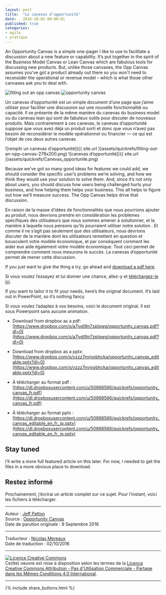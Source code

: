 ```yaml
---
layout: post
title:  "Le canevas d’opportunité"
date:   2016-10-02 00:00:01
published: true
categories: 
- agile
- pratique
---
```


An Opportunity Canvas is a simple one-pager I like to use to facilitate a discussion about a new feature or capability. It’s put together in the spirit of the Business Model Canvas or Lean Canvas which are fabulous tools for discussing new products. But, unlike those canvases, the Opp Canvas assumes you’ve got a product already out there so you won’t need to reconsider the operational or revenue model – which is what those other canvases ask you to deal with.

![filling out an opp canvas](http://jpattonassociates.com/wp-content/uploads/2016/09/filling-out-an-opp-canvas-279x200.png)
![opportunity canvas](http://jpattonassociates.com/wp-content/uploads/2016/09/2-opportunity_canvas-768x497.png)

Un canevas d’opportunité est un simple document d’une page que j’aime utiliser pour faciliter une discussion sur une nouvelle fonctionnalité ou capacité. Il se présente de la même manière du canevas du business model ou du canevas lean qui sont de fabuleux outils pour discuter de nouveaux produits. Mais contrairement à ces canevas, le canevas d’opportunité suppose que vous avez déjà un produit sorti et donc que vous n’avez pas besoin de reconsidérer le modèle opérationnel ou financier — ce qui est l’objet de ces deux autres canevas.

![remplir un canevas d’opportunité]({{ site.url }}assets/quickrefs/filling-out-an-opp-canvas-279x200.png)
![canevas d’opportunité]({{ site.url }}assets/quickrefs/Canevas_opportunite.png)

Because we’ve got so many good ideas for features we could add, we should consider the specific user’s problems we’re solving, and how we think they would use your solution to solve them. And, since it’s not only about users, you should discuss how users being challenged hurts your business, and how helping them helps your business. This all helps to figure out how we’ll measure success. The Opp Canvas helps drive that discussion.

En raison de la masse d’idées de fonctionnalités que nous pourrions ajouter au produit, nous devrions prendre en considération les problèmes spécifiques des utilisateurs que nous sommes amener à solutionner, et la manière à laquelle nous pensons qu’ils pourraient utiliser notre solution . Et comme il ne s’agit pas seulement que des utilisateurs, nous devrions discuter de la manière dont les utilisateurs remettent en question et bousculent votre modèle économique, et par conséquent comment les aider eux aide également votre modèle économique. Tout ceci permet de comprendre comment nous mesurons le succès. La canevas d’opportunité permet de mener cette discussion.

If you just want to give the thing a try, go ahead and [download a pdf here](https://www.dropbox.com/s/a7jydl9n7zplqwg/opportunity_canvas.pdf?dl=0).

Si vous voulez l’essayez et lui donner une chance, allez-y et [téléchargez-le ici]().

If you want to tailor it to fit your needs, here’s the original document. It’s laid out in PowerPoint, so it’s nothing fancy.

Si vous voulez l’adaptez à vos besoins, voici le document original. Il est sous Powerpoint sans aucune animation.

* Download from dropbox as a pdf: [https://www.dropbox.com/s/a7jydl9n7zplqwg/opportunity_canvas.pdf?dl=0](https://www.dropbox.com/s/a7jydl9n7zplqwg/opportunity_canvas.pdf?dl=0)
* Download from dropbox as a pptx: [https://www.dropbox.com/s/vzzz7nvjvobhcka/opportunity_canvas_editable.pptx?dl=0](https://www.dropbox.com/s/vzzz7nvjvobhcka/opportunity_canvas_editable.pptx?dl=0)

* À télécharger au format pdf : [https://dl.dropboxusercontent.com/u/50968566/quickrefs/opportunity_canvas_fr.pdf](https://dl.dropboxusercontent.com/u/50968566/quickrefs/opportunity_canvas_fr.pdf)
* À télécharger au format pptx : [https://dl.dropboxusercontent.com/u/50968566/quickrefs/opportunity_canvas_editable_en_fr_jp.pptx](https://dl.dropboxusercontent.com/u/50968566/quickrefs/opportunity_canvas_editable_en_fr_jp.pptx)

## Stay tuned

I’ll write a more full featured article on this later. For now, I needed to get the files in a more obvious place to download.

## Restez informé

Prochainement, j’écrirai un article complet sur ce sujet. Pour l’instant, voici les fichiers à télécharger.


---  
Auteur : [Jeff Patton](http://jpattonassociates.com/about-jeff-patton/)  
Source : [Opportunity Canvas](http://jpattonassociates.com/opportunity-canvas/)  
Date de parution originale : 9 Septembre 2016  

---
Traducteur : [Nicolas Mereaux](http://www.les-traducteurs-agiles.org/traducteurs/)  
Date de traduction : 02/10/2016  

---

<a rel="license" href="http://creativecommons.org/licenses/by-nc-sa/4.0/"><img alt="Licence Creative Commons" style="border-width:0" src="http://i.creativecommons.org/l/by-nc-sa/4.0/88x31.png" /></a><br />Ce(tte) oeuvre est mise à disposition selon les termes de la <a rel="license" href="http://creativecommons.org/licenses/by-nc-sa/4.0/">Licence Creative Commons Attribution - Pas d'Utilisation Commerciale - Partage dans les Mêmes Conditions 4.0 International</a>.

---

{% include share_buttons.html %}
